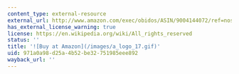 ```yaml
---
content_type: external-resource
external_url: http://www.amazon.com/exec/obidos/ASIN/9004144072/ref=nosim/mitopencourse-20
has_external_license_warning: true
license: https://en.wikipedia.org/wiki/All_rights_reserved
status: ''
title: '![Buy at Amazon](/images/a_logo_17.gif)'
uid: 971a0a98-d25a-4b52-be32-751985eee892
wayback_url: ''
---
```

